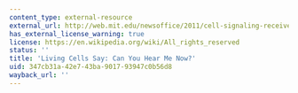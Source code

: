 ```yaml
---
content_type: external-resource
external_url: http://web.mit.edu/newsoffice/2011/cell-signaling-received-1117.html
has_external_license_warning: true
license: https://en.wikipedia.org/wiki/All_rights_reserved
status: ''
title: 'Living Cells Say: Can You Hear Me Now?'
uid: 347cb31a-42e7-43ba-9017-93947c0b56d8
wayback_url: ''
---
```

